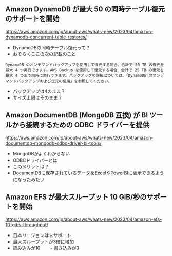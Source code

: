 ## Amazon DynamoDB が最大 50 の同時テーブル復元のサポートを開始
https://aws.amazon.com/jp/about-aws/whats-new/2023/04/amazon-dynamodb-concurrent-table-restores/

- DynamoDBの同時テーブル復元って？
 - おそらく[ここ](https://docs.aws.amazon.com/ja_jp/amazondynamodb/latest/developerguide/ServiceQuotas.html)の次の記載のこと
  ```
  DynamoDB のオンデマンドバックアップを使用して復元する場合、合計で 50 TB の復元を最大 4 つ実行できます。AWS Backup を使用して復元する場合、合計で 25 TB の復元を最大 4 つまで同時に実行できます。バックアップの詳細については、「DynamoDB のオンデマンドバックアップおよび復元の使用」を参照してください。
  ```
  - バックアップは4のまま？
  - サイズ上限はそのまま？

## Amazon DocumentDB (MongoDB 互換) が BI ツールから接続するための ODBC ドライバーを提供
https://aws.amazon.com/jp/about-aws/whats-new/2023/04/amazon-documentdb-mongodb-odbc-driver-bi-tools/

- MongoDBがよくわからない
- ODBCドライバーとは
- このメリットは？
 - DocumentDBに保存されているデータをExcelやPowerBIに表示できるようになったみたい

## Amazon EFS が最大スループット 10 GiB/秒のサポートを開始
https://aws.amazon.com/jp/about-aws/whats-new/2023/04/amazon-efs-10-gibs-throughput/
- 日本リージョンは未サポート
- 最大スループットが3倍に増加
 - 読み込みが10
　　- 書き込みが3








